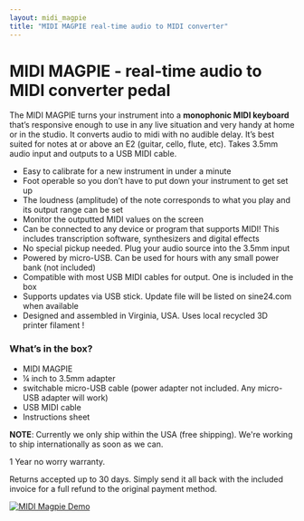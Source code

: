 ```yaml
---
layout: midi_magpie
title: "MIDI MAGPIE real-time audio to MIDI converter"
---
```


# MIDI MAGPIE - real-time audio to MIDI converter pedal
The MIDI MAGPIE turns your instrument into a **monophonic MIDI keyboard** that’s responsive enough to use in any live situation and very handy at home or in the studio. It converts audio to midi with no audible delay. It’s best suited for notes at or above an E2 (guitar, cello, flute, etc). Takes 3.5mm audio input and outputs to a USB MIDI cable.
      
* Easy to calibrate for a new instrument in under a minute
* Foot operable so you don’t have to put down your instrument to get set up
* The loudness (amplitude) of the note corresponds to what you play and its output range can be set
* Monitor the outputted MIDI values on the screen 
* Can be connected to any device or program that supports MIDI!
This includes transcription software, synthesizers and digital effects 
* No special pickup needed. Plug your audio source into the 3.5mm input
* Powered by micro-USB. Can be used for hours with any small power bank (not included)
* Compatible with most USB MIDI cables for output. One is included in the box
* Supports updates via USB stick. Update file will be listed on sine24.com when available 
* Designed and assembled in Virginia, USA. Uses local recycled 3D printer filament !

### What’s in the box?
* MIDI MAGPIE
* ¼ inch to 3.5mm adapter
* switchable micro-USB cable (power adapter not included. Any micro-USB adapter will work)
* USB MIDI cable 
* Instructions sheet

**NOTE**: Currently we only ship within the USA (free shipping). We're working to ship internationally as soon as we can. 

1 Year no worry warranty. 

Returns accepted up to 30 days. Simply send it all back with the included invoice for a full refund to the original payment method.

[![MIDI Magpie Demo](https://markdown-videos-api.jorgenkh.no/url?url=https%3A%2F%2Fyoutu.be%2FWIC1pE9YLtM)](https://youtu.be/WIC1pE9YLtM)
